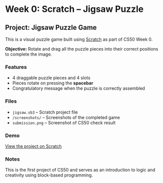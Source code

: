 # Week 0: Scratch – Jigsaw Puzzle

## Project: Jigsaw Puzzle Game

This is a visual puzzle game built using [Scratch](https://scratch.mit.edu/) as part of CS50 Week 0.

**Objective:** Rotate and drag all the puzzle pieces into their correct positions to complete the image.

### Features

- 4 draggable puzzle pieces and 4 slots  
- Pieces rotate on pressing the **spacebar**  
- Congratulatory message when the puzzle is correctly assembled

### Files

- `jigsaw.sb3` – Scratch project file  
- `/screenshots/` – Screenshots of the completed game  
- `submission.png` – Screenshot of CS50 check result

### Demo

[View the project on Scratch](https://scratch.mit.edu/projects/1157898652/)

### Notes

This is the first project of CS50 and serves as an introduction to logic and creativity using block-based programming.
